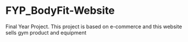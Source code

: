 # FYP_BodyFit-Website

Final Year Project. This project is based on e-commerce and this website sells gym product and equipment
